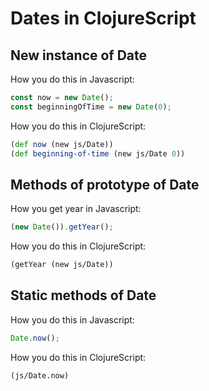 # Dates in ClojureScript

## New instance of Date

How you do this in Javascript:

```javascript
const now = new Date();
const beginningOfTime = new Date(0);
```

How you do this in ClojureScript:

```clojure
(def now (new js/Date))
(def beginning-of-time (new js/Date 0))
```

## Methods of prototype of Date

How you get year in Javascript:

```javascript
(new Date()).getYear();
```

How you do this in ClojureScript:

```clojure
(getYear (new js/Date))
```

## Static methods of Date

How you do this in Javascript:

```javascript
Date.now();
```

How you do this in ClojureScript:

```clojure
(js/Date.now)
```

